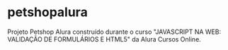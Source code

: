# petshopalura
Projeto Petshop Alura construído durante o curso "JAVASCRIPT NA WEB: VALIDAÇÃO DE FORMULÁRIOS E HTML5" da Alura Cursos Online.
